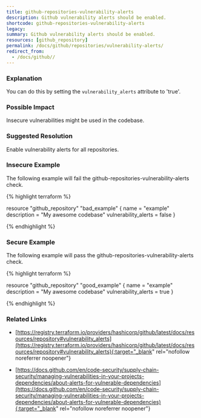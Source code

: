 ```yaml
---
title: github-repositories-vulnerability-alerts
description: Github vulnerability alerts should be enabled.
shortcode: github-repositories-vulnerability-alerts
legacy: 
summary: Github vulnerability alerts should be enabled. 
resources: [github_repository] 
permalink: /docs/github/repositories/vulnerability-alerts/
redirect_from: 
  - /docs/github//
---
```


### Explanation

You can do this by setting the <code>vulnerability_alerts</code> attribute to 'true'.

### Possible Impact
Insecure vulnerabilities might be used in the codebase.

### Suggested Resolution
Enable vulnerability alerts for all repositories.


### Insecure Example

The following example will fail the github-repositories-vulnerability-alerts check.

{% highlight terraform %}

resource "github_repository" "bad_example" {
  name        		   = "example"
  description 		   = "My awesome codebase"
  vulnerability_alerts = false
}

{% endhighlight %}



### Secure Example

The following example will pass the github-repositories-vulnerability-alerts check.

{% highlight terraform %}

resource "github_repository" "good_example" {
  name        		   = "example"
  description 		   = "My awesome codebase"
  vulnerability_alerts = true
}

{% endhighlight %}



### Related Links


- [https://registry.terraform.io/providers/hashicorp/github/latest/docs/resources/repository#vulnerability_alerts](https://registry.terraform.io/providers/hashicorp/github/latest/docs/resources/repository#vulnerability_alerts){:target="_blank" rel="nofollow noreferrer noopener"}

- [https://docs.github.com/en/code-security/supply-chain-security/managing-vulnerabilities-in-your-projects-dependencies/about-alerts-for-vulnerable-dependencies](https://docs.github.com/en/code-security/supply-chain-security/managing-vulnerabilities-in-your-projects-dependencies/about-alerts-for-vulnerable-dependencies){:target="_blank" rel="nofollow noreferrer noopener"}


